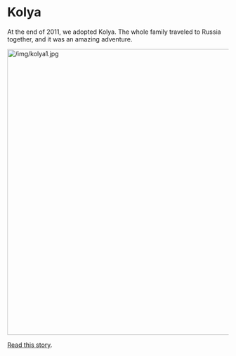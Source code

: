 <H1>Kolya</h1>

At the end of 2011, we adopted Kolya. The whole family traveled to Russia together, and it was an amazing adventure.

<a class="lightview centered" href="/img/kolya1.jpg" data-lightview-caption="" data-lightview-group="group1"><img src="/img/kolya1.jpg" alt="/img/kolya1.jpg" width="650px"><br><span class="caption"></span></a>

<a href="/adopk">Read this story</a>.
